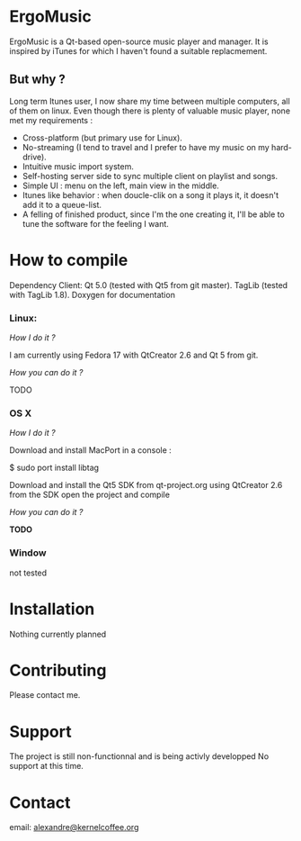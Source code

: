 ErgoMusic
=========

ErgoMusic is a Qt-based open-source music player and manager.
It is inspired by iTunes for which I haven't found a suitable replacmement.

But why ?
---------

Long term Itunes user, I now share my time between multiple computers, all of them on linux.
Even though there is plenty of valuable music player, none met my requirements :
- Cross-platform (but primary use for Linux).
- No-streaming (I tend to travel and I prefer to have my music on my hard-drive).
- Intuitive music import system.
- Self-hosting server side to sync multiple client on playlist and songs.
- Simple UI : menu on the left, main view in the middle.
- Itunes like behavior : when doucle-clik on a song it plays it, it doesn't add it to a queue-list.
- A felling of finished product, since I'm the one creating it, I'll be able to tune the software for the feeling I want.

How to compile
==============

Dependency Client:
Qt 5.0 (tested with Qt5 from git master).
TagLib (tested with TagLib 1.8).
Doxygen for documentation

### Linux:

*How I do it ?*

I am currently using Fedora 17 with QtCreator 2.6 and Qt 5 from git.

*How you can do it ?*

TODO

### OS X

*How I do it ?*

Download and install MacPort
in a console :

   $ sudo port install libtag

Download and install the Qt5 SDK from qt-project.org
using QtCreator 2.6 from the SDK open the project and compile

*How you can do it ?*

**TODO**

### Window

not tested

Installation
============

Nothing currently planned

Contributing
============

Please contact me.

Support
=======

The project is still non-functionnal and is being activly developped
No support at this time.

Contact
=======
email: alexandre@kernelcoffee.org

